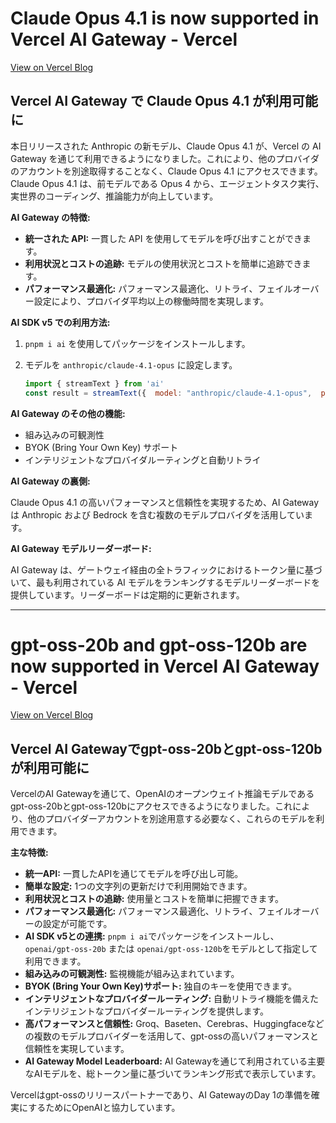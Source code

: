 # Claude Opus 4.1 is now supported in Vercel AI Gateway - Vercel

[View on Vercel Blog](https://vercel.com/changelog/claude-4-1-opus-is-now-supported-in-vercel-ai-gateway)

## Vercel AI Gateway で Claude Opus 4.1 が利用可能に

本日リリースされた Anthropic の新モデル、Claude Opus 4.1 が、Vercel の AI Gateway を通じて利用できるようになりました。これにより、他のプロバイダのアカウントを別途取得することなく、Claude Opus 4.1 にアクセスできます。Claude Opus 4.1 は、前モデルである Opus 4 から、エージェントタスク実行、実世界のコーディング、推論能力が向上しています。

**AI Gateway の特徴:**

*   **統一された API:** 一貫した API を使用してモデルを呼び出すことができます。
*   **利用状況とコストの追跡:** モデルの使用状況とコストを簡単に追跡できます。
*   **パフォーマンス最適化:** パフォーマンス最適化、リトライ、フェイルオーバー設定により、プロバイダ平均以上の稼働時間を実現します。

**AI SDK v5 での利用方法:**

1.  `pnpm i ai` を使用してパッケージをインストールします。
2.  モデルを `anthropic/claude-4.1-opus` に設定します。

    ```javascript
    import { streamText } from 'ai'
    const result = streamText({  model: "anthropic/claude-4.1-opus",  prompt: "what's the history of Taqueria La Cumbre in San Francisco?" })
    ```

**AI Gateway のその他の機能:**

*   組み込みの可観測性
*   BYOK (Bring Your Own Key) サポート
*   インテリジェントなプロバイダルーティングと自動リトライ

**AI Gateway の裏側:**

Claude Opus 4.1 の高いパフォーマンスと信頼性を実現するため、AI Gateway は Anthropic および Bedrock を含む複数のモデルプロバイダを活用しています。

**AI Gateway モデルリーダーボード:**

AI Gateway は、ゲートウェイ経由の全トラフィックにおけるトークン量に基づいて、最も利用されている AI モデルをランキングするモデルリーダーボードを提供しています。リーダーボードは定期的に更新されます。

---
# gpt-oss-20b and gpt-oss-120b are now supported in Vercel AI Gateway - Vercel

[View on Vercel Blog](https://vercel.com/changelog/gpt-oss-20b-and-gpt-oss-120b-are-now-supported-in-vercel-ai-gateway)

## Vercel AI Gatewayでgpt-oss-20bとgpt-oss-120bが利用可能に

VercelのAI Gatewayを通じて、OpenAIのオープンウェイト推論モデルであるgpt-oss-20bとgpt-oss-120bにアクセスできるようになりました。これにより、他のプロバイダーアカウントを別途用意する必要なく、これらのモデルを利用できます。

**主な特徴:**

*   **統一API:** 一貫したAPIを通じてモデルを呼び出し可能。
*   **簡単な設定:** 1つの文字列の更新だけで利用開始できます。
*   **利用状況とコストの追跡:** 使用量とコストを簡単に把握できます。
*   **パフォーマンス最適化:** パフォーマンス最適化、リトライ、フェイルオーバーの設定が可能です。
*   **AI SDK v5との連携:**  `pnpm i ai`でパッケージをインストールし、`openai/gpt-oss-20b` または `openai/gpt-oss-120b`をモデルとして指定して利用できます。
*   **組み込みの可観測性:** 監視機能が組み込まれています。
*   **BYOK (Bring Your Own Key)サポート:** 独自のキーを使用できます。
*   **インテリジェントなプロバイダールーティング:** 自動リトライ機能を備えたインテリジェントなプロバイダールーティングを提供します。
*   **高パフォーマンスと信頼性:** Groq、Baseten、Cerebras、Huggingfaceなどの複数のモデルプロバイダーを活用して、gpt-ossの高いパフォーマンスと信頼性を実現しています。
*   **AI Gateway Model Leaderboard:** AI Gatewayを通じて利用されている主要なAIモデルを、総トークン量に基づいてランキング形式で表示しています。

Vercelはgpt-ossのリリースパートナーであり、AI GatewayのDay 1の準備を確実にするためにOpenAIと協力しています。
